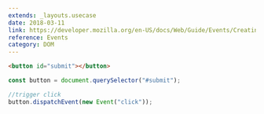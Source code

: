 ```yaml
---
extends: _layouts.usecase
date: 2018-03-11
link: https://developer.mozilla.org/en-US/docs/Web/Guide/Events/Creating_and_triggering_events
reference: Events
category: DOM
---
```


```html
<button id="submit"></button>
```

```javascript
const button = document.querySelector("#submit");

//trigger click
button.dispatchEvent(new Event("click"));
```
